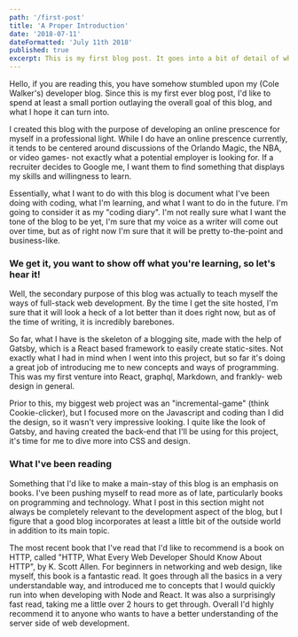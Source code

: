 ```yaml
---
path: '/first-post'
title: 'A Proper Introduction'
date: '2018-07-11'
dateFormatted: 'July 11th 2018'
published: true
excerpt: This is my first blog post. It goes into a bit of detail of what I want the blog to become and what I've been up to.
---
```


<p>Hello, if you are reading this, you have somehow stumbled upon my (Cole Walker's) developer blog.
Since this is my first ever blog post, I'd like to spend at least a small portion outlaying the overall goal of this blog,
and what I hope it can turn into. 
</p>
<p>
I created this blog with the purpose of developing an online prescence for myself in a professional light.
While I do have an online prescence currently, it tends to be centered around discussions of the Orlando Magic,
the NBA, or video games- not exactly what a potential employer is looking for. If a recruiter decides to Google me,
I want them to find something that displays my skills and willingness to learn. 
</p>

<p>
Essentially, what I want to do with this blog is document what I've been doing with coding, what I'm learning,
and what I want to do in the future. I'm going to consider it as my "coding diary". I'm not really sure
what I want the tone of the blog to be yet, I'm sure that my voice as a writer will come out over time, but as
of right now I'm sure that it will be pretty to-the-point and business-like.
</p>

<h3>We get it, you want to show off what you're learning, so let's hear it!</h3>
<p>
Well, the secondary purpose of this blog was actually to teach myself the ways of full-stack web development.
By the time I get the site hosted, I'm sure that it will look a heck of a lot better than it does right now,
but as of the time of writing, it is incredibly barebones. 
</p>

<p>
So far, what I have is the skeleton of a blogging site, made with the help of Gatsby, which is a React
based framework to easily create static-sites. Not exactly what I had in mind when I went into this project,
but so far it's doing a great job of introducing me to new concepts and ways of programming. This was my first
venture into React, graphql, Markdown, and frankly- web design in general.
</p>

<p>
Prior to this, my biggest web project was an "incremental-game" (think Cookie-clicker), but I focused more on the
Javascript and coding than I did the design, so it wasn't very impressive looking. I quite like the look of Gatsby,
and having created the back-end that I'll be using for this project, it's time for me to dive more into CSS and design.
</p>

<h3>What I've been reading</h3>

<p>
Something that I'd like to make a main-stay of this blog is an emphasis on books. I've been pushing myself
to read more as of late, particularly books on programming and technology. What I post in this section might not
always be completely relevant to the development aspect of the blog, but I figure that a good blog incorporates
at least a little bit of the outside world in addition to its main topic.
</p>
<p>
The most recent book that I've read that I'd like to recommend is a book on HTTP, called "HTTP, What Every Web
 Developer Should Know About HTTP", by K. Scott Allen. For beginners in networking and web design, like myself, this book 
 is a fantastic read. It goes through all the basics in a very understandable way, and introduced me to concepts that I would
 quickly run into when developing with Node and React. It was also a surprisingly fast read, taking me a little over 
 2 hours to get through. Overall I'd highly recommend it to anyone who wants to have a better understanding
 of the server side of web development. 
</p>